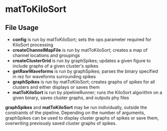 # matToKiloSort

File Usage
----------
<ul>
<li><b>config</b> is run by matToKiloSort; sets the ops parameter required for KiloSort processing</li>
<li><b>createChannelMapFile</b> is run by matToKiloSort; creates a map of channel locations and groupings</li>
<li><b>createClusterGrid</b> is run by graphSpikes; updates a given figure to include graphs of a given cluster's spikes</li>
<li><b>getRawWaveforms</b> is run by graphSpikes; parses the binary specified in rez for waveforms surrounding spikes</li>
<li><b>graphSpikes</b> is run by matToKiloSort; creates graphs of spikes for all clusters and either displays or saves them</li>
<li><b>matToKiloSort</b> is run by pipelineRunner; runs the KiloSort algorithm on a given binary, saves cluster graphs, and outputs phy files</li>
</ul>

<b>graphSpikes</b> and <b>matToKiloSort</b> may be run individually, outside the constraints of the pipeline. Depending on the number of arguments, graphSpikes can be used to display cluster graphs of spikes or save them, overwriting previously saved cluster graphs of spikes.
